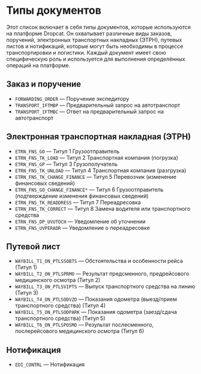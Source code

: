 # Типы документов

Этот список включает в себя типы документов, которые используются на платформе Dropcat. Он охватывает различные виды заказов, поручений, электронных транспортных накладных (ЭТРН), путевых листов и нотификаций, которые могут быть необходимы в процессе транспортировки и логистики.
Каждый документ имеет свою специфическую роль и используется для выполнения определённых операций на платформе. 

## Заказ и поручение
- `FORWARDING_ORDER` — Поручение экспедитору
- `TRANSPORT_IFTMBP` — Предварительный запрос на автотранспорт
- `TRANSPORT_IFTMBC` — Ответ на предварительный запрос на автотранспорт

## Электронная транспортная накладная (ЭТРН)
- `ETRN_FNS_GO` — Титул 1 Грузоотправитель
- `ETRN_FNS_TK_LOAD` — Титул 2 Транспортная компания (погрузка)
- `ETRN_FNS_GP` — Титул 3 Грузополучатель
- `ETRN_FNS_TK_UNLOAD` — Титул 4 Транспортная компания (разгрузка)
- `ETRN_FNS_TK_CHANGE_FINANCE` — Титул 5 Перевозчик (изменение финансовых сведений)
- `ETRN_FNS_GO_CHANGE_FINANCE*` — Титул 6 Грузоотправитель (подтверждение изменения финансовых сведений)
- `ETRN_FNS_TK_READDRESS` — Титул 7 Переадресовка
- `ETRN_FNS_TK_CORRECT` — Титул 8 Замена водителя или транспортного средства
- `ETRN_FNS_DP_UVUTOCH` — Уведомление об уточнении
- `ETRN_FNS_UVPERADR` — Уведомление о переадресовке

## Путевой лист
- `WAYBILL_T1_ON_PTLSSOBTS` — Обстоятельства и особенности рейса (Титул 1)
- `WAYBILL_T2_ON_PTLSPRMO` — Результат предсменного, предрейсового медицинского осмотра (Титул 2)
- `WAYBILL_T3_ON_PTLSVIPTS` — Выпуск транспортного средства на линию (Титул 3)
- `WAYBILL_T4_ON_PTLSODVZD` — Показания одометра (выезд/прием транспортного средства) (Титул 4)
- `WAYBILL_T5_ON_PTLSODPARK` — Показания одометра (заезд/сдача транспортного средства) (Титул 5)
- `WAYBILL_T6_ON_PTLSPOSMO` — Результат послесменного, послерейсового медицинского осмотра (Титул 6)

## Нотификация
- `EDI_CONTRL` — Нотификация
